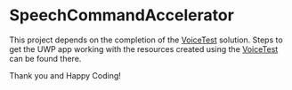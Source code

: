 # SpeechCommandAccelerator

This project depends on the completion of the [VoiceTest](https://github.com/negativeeddy/voicetest) solution. Steps to get the UWP app working with the resources created using the [VoiceTest](https://github.com/negativeeddy/voicetest) can be found there. 

Thank you and Happy Coding! 
